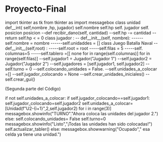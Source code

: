 # Proyecto-Final 
import tkinter as tk
from tkinter as import messagebox
class unidad
     def__int( self,nombre ,hp, jugador)
     self.nombre
     self.hp
     self. jugador
     self. posicion 
     posicion 
--def recibir_dano(self, cantidad)
--self.hp -= cantidad 
--return self.hp < = 0
class jugador :
-- def__init__(self, nombre):
------self.nombre = nombre
------self.unidaddes = []
class  Juego Batalla Naval
--def__init__(self,root) :
-----self.root = root
-----self.filas = 5
-----self. columnas=5 
-----self.tablero =[[ none for in range(self.columnas)] for in range(self.filas)]
--self.jugador1 = Jugador("Jugador 1")
--self.jugador2 = Jugador("Jugador 2")
--self.jugadores = [self.jugador1, self.jugador2] 
--self.turno = 0
--self.colocando_unidades = False.          --self.unidades_a_colocar =[]               --self.jugador_colocando = None
--self.crear_unidades_iniciales()
--self.crear_gui()



(Segunda parte del Código)



 if not self.unidades_a_colocar:
    if self.jugador_colocando==self.jugador1:
        self.jugador_colocando=self.jugador2
        self.unidades_a_colocar=[Unidad(f"U2-{i+1}",2,self.jugador2) for i in range(3)] 
           messagebox.showinfo("TURNO"."Ahora coloca las unidades del jugador 2.")
   else:
       self.colocando_unidades= False
       self.turno=0
           messagebox.showinfo("Listo","¡Todas las unidades han sido colocadas!")
   self.actualizar_tabler()
else:
        messagebox.showwarning("Ocupado"," esa celda ya tiene una unidad.")

